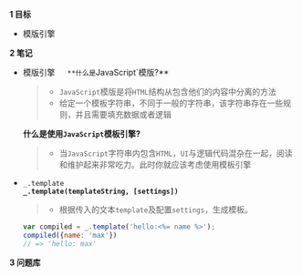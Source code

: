 
**1 目标**
* 模版引擎

**2 笔记**
* 模版引擎`  
  **什么是`JavaScript`模版?**  
    > * `JavaScript`模版是将`HTML`结构从包含他们的内容中分离的方法  
    > * 给定一个模板字符串，不同于一般的字符串，该字符串存在一些规则，并且需要填充数据或者逻辑  

  **什么是使用`JavaScript`模板引擎?**  
    > * 当`JavaScript`字符串内包含`HTML`，`UI`与逻辑代码混杂在一起，阅读和维护起来非常吃力。此时你就应该考虑使用模板引擎  

* `_.template`  
  **`_.template(templateString, [settings])`**
    > * 根据传入的文本`template`及配置`settings`，生成模板。   
    ```javascript
    var compiled = _.template('hello:<%= name %>');
    compiled({name: 'max'})
    // => 'hello: max'
    ```

**3 问题库**  